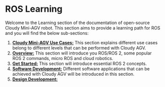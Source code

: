 # ROS Learning
Welcome to the Learning section of the documentation of open-source Cloudy Mini-AGV robot. This section aims to provide a learning path for ROS and you will find the below sub-sections:

1. [**Cloudy Mini-AGV Use Cases:**](/agv/learning/useCase/) This section explains different use cases belong to different levels that can be performed with Cloudy AGV.
2. [**Overview:**](/agv/learning/whatLearn/) This section will introduce you ROS/ROS 2, some popular ROS 2 commands, micro ROS and cloud robotics.
3. [**Get Started:**](/agv/learning/letsStart/) This section will introduce essential ROS 2 concepts.
4. [**Software Development:**](/agv/learning/softwareDev/) Different software applications that can be achieved with Cloudy AGV will be introduced in this section.
5. [**Design Development:**](/agv/learning/designDev/) 

